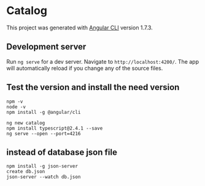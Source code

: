 # Catalog
This project was generated with [Angular CLI](https://github.com/angular/angular-cli) version 1.7.3.

## Development server

Run `ng serve` for a dev server. Navigate to `http://localhost:4200/`. The app will automatically reload if you change any of the source files.

## Test the version and install the need version
```
npm -v
node -v
npm install -g @angular/cli
```
```
ng new catalog
npm install typescript@2.4.1 --save
ng serve --open --port=4216
```

## instead of database json file
```
npm install -g json-server 
create db.json
json-server --watch db.json  ​
```
